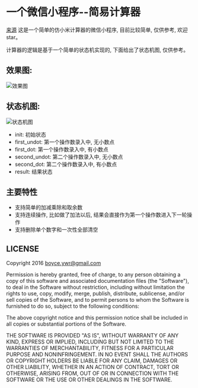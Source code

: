 一个微信小程序--简易计算器
============================
[来源](https://github.com/boyce-ywr/wxapp-calc)
这是一个简单的仿小米计算器的微信小程序, 目前比较简单, 仅供参考, 欢迎star。

计算器的逻辑是基于一个简单的状态机实现的, 下面给出了状态机图, 仅供参考。

效果图:
--------
![效果图](http://7xqe6t.com1.z0.glb.clouddn.com/imgs/2016-11-09/calc/demo.gif)


状态机图:
--------
![状态机图](http://7xqe6t.com1.z0.glb.clouddn.com/imgs/2016-11-09/calc/states.svg)

* init: 初始状态
* first_undot: 第一个操作数录入中, 无小数点
* first_dot: 第一个操作数录入中, 有小数点
* second_undot: 第二个操作数录入中, 无小数点
* second_dot: 第二个操作数录入中, 有小数点
* result: 结果状态


## 主要特性

* 支持简单的加减乘除和取余数
* 支持连续操作, 比如做了加法以后, 结果会直接作为第一个操作数进入下一轮操作
* 支持删除单个数字和一次性全部清空
## LICENSE

Copyright 2016 boyce.ywr@gmail.com

Permission is hereby granted, free of charge, to any person obtaining
a copy of this software and associated documentation files (the "Software"),
to deal in the Software without restriction, including without limitation
the rights to use, copy, modify, merge, publish, distribute, sublicense,
and/or sell copies of the Software, and to permit persons to whom the
Software is furnished to do so, subject to the following conditions:

The above copyright notice and this permission notice shall be included
in all copies or substantial portions of the Software.

THE SOFTWARE IS PROVIDED "AS IS", WITHOUT WARRANTY OF ANY KIND,
EXPRESS OR IMPLIED, INCLUDING BUT NOT LIMITED TO THE WARRANTIES
OF MERCHANTABILITY, FITNESS FOR A PARTICULAR PURPOSE AND NONINFRINGEMENT.
IN NO EVENT SHALL THE AUTHORS OR COPYRIGHT HOLDERS BE LIABLE FOR ANY CLAIM,
DAMAGES OR OTHER LIABILITY, WHETHER IN AN ACTION OF CONTRACT,
TORT OR OTHERWISE, ARISING FROM, OUT OF OR IN CONNECTION WITH THE SOFTWARE
OR THE USE OR OTHER DEALINGS IN THE SOFTWARE.